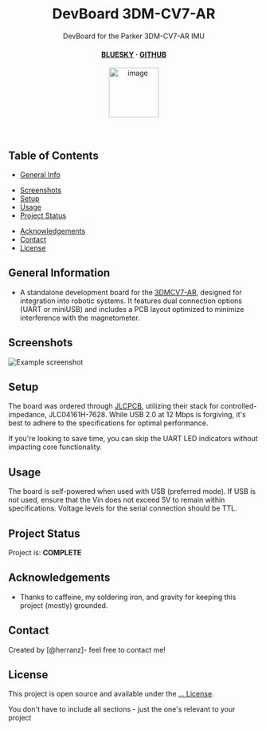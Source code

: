 <div align="center">


  
  <h1> DevBoard 3DM-CV7-AR </h1>
  <p> DevBoard for the Parker 3DM-CV7-AR IMU </p>


<!-- Badges -->

<h4>
    <a href="https://bsky.app/profile/herranz.bsky.social">BLUESKY</a>
  <span> · </span>
    <a href="https://www.github.com/herranz">GITHUB</a>
  
  </h4>

<img src="TEST" alt="image" width="100" height="auto" />
  
  
</div>

<br />

<div>&nbsp;</div>

## Table of Contents
* [General Info](#general-information)
<!--* [Technologies Used](#technologies-used)
* [Features](#features)-->
* [Screenshots](#screenshots)
* [Setup](#setup)
* [Usage](#usage)
* [Project Status](#project-status)
<!--* [Room for Improvement](#room-for-improvement)-->
* [Acknowledgements](#acknowledgements)
* [Contact](#contact)
* [License](#license)


## General Information
- A standalone development board for the [3DMCV7-AR](https://www.microstrain.com/inertial-sensors/3dmcv7-ar), designed for integration into robotic systems. It features dual connection options (UART or miniUSB) and includes a PCB layout optimized to minimize interference with the magnetometer. 
<!-- You don't have to answer all the questions - just the ones relevant to your project. -->

<!--
## Technologies Used
- Tech 1 - version 1.0
- Tech 2 - version 2.0
- Tech 3 - version 3.0


## Features
List the ready features here:
- Awesome feature 1
- Awesome feature 2
- Awesome feature 3

-->
## Screenshots
![Example screenshot](./img/screenshot.png)
 


## Setup

The board was ordered through [JLCPCB](https://www.jlcpcb.com), utilizing their stack for controlled-impedance, JLC04161H-7628. While USB 2.0 at 12 Mbps is forgiving, it's best to adhere to the specifications for optimal performance.

If you're looking to save time, you can skip the UART LED indicators without impacting core functionality.

## Usage
The board is self-powered when used with USB (preferred mode). If USB is not used, ensure that the Vin does not exceed 5V to remain within specifications. Voltage levels for the serial connection should be TTL.

## Project Status
Project is: __COMPLETE__ 


<!--## Room for Improvement
Include areas you believe need improvement / could be improved. Also add TODOs for future development.

Room for improvement:
- Improvement to be done 1
- Improvement to be done 2

To do:
- Feature to be added 1
- Feature to be added 2
-->

## Acknowledgements
- Thanks to caffeine, my soldering iron, and gravity for keeping this project (mostly) grounded. 


## Contact
Created by [@herranz]- feel free to contact me!



 ## License 
 This project is open source and available under the [... License]().

 You don't have to include all sections - just the one's relevant to your project 
